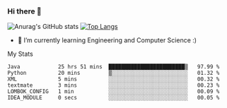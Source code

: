 ### Hi there 👋

![Anurag's GitHub stats](https://github-readme-stats.vercel.app/api?username=MatteoIorio11&show_icons=true&theme=dark) 
[![Top Langs](https://github-readme-stats.vercel.app/api/top-langs/?username=MatteoIorio11&theme=dark)](https://github.com/MatteoIorio11/github-readme-stats)

- 🌱 I’m currently learning Engineering and Computer Science :)

<!--
**MatteoIorio11/MatteoIorio11** is a ✨ _special_ ✨ repository because its `README.md` (this file) appears on your GitHub profile.

Here are some ideas to get you started:

- 🔭 I’m currently working on ...
- 🌱 I’m currently learning ...
- 👯 I’m looking to collaborate on ...
- 🤔 I’m looking for help with ...
- 💬 Ask me about ...
- 📫 How to reach me: ...
- 😄 Pronouns: ...
- ⚡ Fun fact: ...
-->
My Stats
<!--START_SECTION:waka-->

```text
Java            25 hrs 51 mins  ████████████████████████▒   97.99 %
Python          20 mins         ▒░░░░░░░░░░░░░░░░░░░░░░░░   01.32 %
XML             5 mins          ░░░░░░░░░░░░░░░░░░░░░░░░░   00.32 %
textmate        3 mins          ░░░░░░░░░░░░░░░░░░░░░░░░░   00.23 %
LOMBOK_CONFIG   1 min           ░░░░░░░░░░░░░░░░░░░░░░░░░   00.09 %
IDEA_MODULE     0 secs          ░░░░░░░░░░░░░░░░░░░░░░░░░   00.05 %
```

<!--END_SECTION:waka-->
